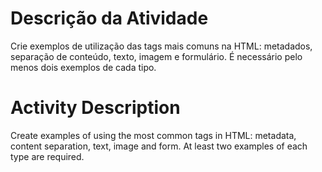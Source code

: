 # Descrição da Atividade

Crie exemplos de utilização das tags mais comuns na HTML: metadados, separação de conteúdo, texto, imagem e formulário. É necessário pelo menos dois exemplos de cada tipo.

# Activity Description

Create examples of using the most common tags in HTML: metadata, content separation, text, image and form. At least two examples of each type are required.